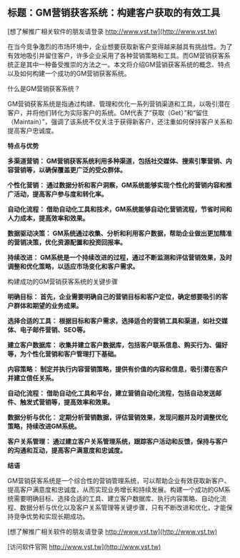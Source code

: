 ## **标题：GM营销获客系统：构建客户获取的有效工具**

[想了解推广相关软件的朋友请登录 http://www.vst.tw](http://www.vst.tw)

在当今竞争激烈的市场环境中，企业想要获取新客户变得越来越具有挑战性。为了有效地吸引并留住客户，许多企业采用了各种营销策略和工具。而GM营销获客系统正是其中一种备受推崇的方法之一。本文将介绍GM营销获客系统的概念、特点以及如何构建一个成功的GM营销获客系统。

什么是GM营销获客系统？

GM营销获客系统是指通过构建、管理和优化一系列营销渠道和工具，以吸引潜在客户，并将他们转化为实际客户的系统。GM代表了“获取（Get）”和“留住（Maintain）”，强调了该系统不仅关注于获得新客户，还注重如何保持客户关系和提高客户忠诚度。

**特点与优势**

**多渠道营销： GM营销获客系统利用多种渠道，包括社交媒体、搜索引擎营销、内容营销等，以确保覆盖更广泛的受众群体。**

**个性化营销： 通过数据分析和客户洞察，GM系统能够实现个性化的营销内容和推广活动，提高客户参与度和转化率。**

**自动化流程： 借助自动化工具和技术，GM系统能够自动化营销流程，节省时间和人力成本，提高效率和效果。**

**数据驱动决策： GM系统通过收集、分析和利用客户数据，帮助企业做出更加精准的营销决策，优化资源配置和投资回报率。**

**持续改进： GM系统是一个持续改进的过程，通过不断监测和评估营销效果，及时调整和优化策略，以适应市场变化和客户需求。**

构建成功的GM营销获客系统的关键步骤

**明确目标： 首先，企业需要明确自己的营销目标和客户定位，确定想要吸引的客户群体和期望的业务成果。**

**选择合适的工具： 根据目标和客户需求，选择适合的营销工具和渠道，如社交媒体、电子邮件营销、SEO等。**

**建立客户数据库： 收集并建立客户数据库，包括客户联系信息、购买行为、偏好等，为个性化营销和客户管理打下基础。**

**内容策略： 制定并执行内容营销策略，提供有价值的内容和信息，吸引潜在客户并建立信任关系。**

**自动化流程： 借助自动化工具和平台，建立营销自动化流程，包括自动发送邮件、触发式营销等，提高效率和效果。**

**数据分析与优化： 定期分析营销数据，评估营销效果，发现问题并及时调整优化策略，持续改进GM系统。**

**客户关系管理： 通过建立客户关系管理系统，跟踪客户活动和反馈，保持与客户的沟通和互动，提高客户满意度和忠诚度。**

**结语**

GM营销获客系统是一个综合性的营销管理系统，可以帮助企业有效获取新客户、提高客户满意度和忠诚度，从而实现业务增长和持续发展。构建一个成功的GM系统需要明确目标、选择合适的工具、建立客户数据库、执行内容策略、自动化流程、数据分析与优化以及客户关系管理等关键步骤，只有不断改进和优化，才能保持竞争优势和实现长期成功。

[想了解推广相关软件的朋友请登录 http://www.vst.tw](http://www.vst.tw)


[访问软件官网 http://www.vst.tw](http://www.vst.tw)
